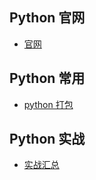 ## **Python 官网**

- [官网](https://www.python.org/)

## **Python 常用**

- [python 打包](Python/python打包.md)

## **Python 实战**

- [实战汇总](Python/projectAC/下载M3U8格式视频.md)
